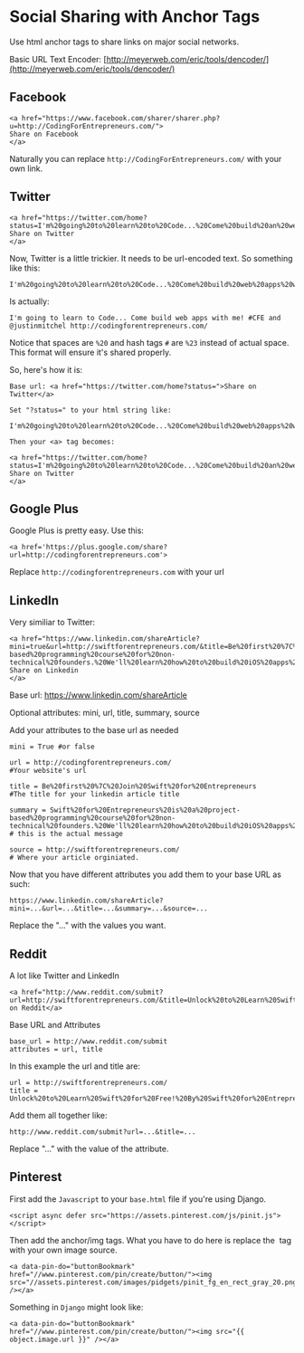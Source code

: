 Social Sharing with Anchor Tags
======

Use html anchor tags to share links on major social networks.

Basic URL Text Encoder: [http://meyerweb.com/eric/tools/dencoder/](http://meyerweb.com/eric/tools/dencoder/)


## Facebook

```
<a href="https://www.facebook.com/sharer/sharer.php?u=http://CodingForEntrepreneurs.com/">
Share on Facebook
</a>
```
Naturally you can replace `http://CodingForEntrepreneurs.com/` with your own link.


## Twitter

```
<a href="https://twitter.com/home?status=I'm%20going%20to%20learn%20to%20Code...%20Come%20build%20an%20web%20apsp%20with%20me!%20%23CFE%20and%20@justinmitchel%20http://codingforentrepreneurs.com/">
Share on Twitter
</a>
```
Now, Twitter is a little trickier. It needs to be url-encoded text. So something like this:

```
I'm%20going%20to%20learn%20to%20Code...%20Come%20build%20web%20apps%20with%20me!%20%23CFE%20and%20@justinmitchel%20http://codingforentrepreneurs.com/

```
Is actually:
```
I'm going to learn to Code... Come build web apps with me! #CFE and @justinmitchel http://codingforentrepreneurs.com/
```
Notice that spaces are `%20` and hash tags `#` are `%23` instead of actual space. This format will ensure it's shared properly. 

So, here's how it is:

``` 
Base url: <a href="https://twitter.com/home?status=">Share on Twitter</a>

Set "?status=" to your html string like: 

I'm%20going%20to%20learn%20to%20Code...%20Come%20build%20web%20apps%20with%20me!%20%23CFE%20and%20@justinmitchel%20http://codingforentrepreneurs.com/

Then your <a> tag becomes:

<a href="https://twitter.com/home?status=I'm%20going%20to%20learn%20to%20Code...%20Come%20build%20an%20web%20apsp%20with%20me!%20%23CFE%20and%20@justinmitchel%20http://codingforentrepreneurs.com/">
Share on Twitter
</a>

```

## Google Plus

Google Plus is pretty easy. Use this:
```
<a href='https://plus.google.com/share?url=http://codingforentrepreneurs.com'>
```
Replace `http://codingforentrepreneurs.com` with your url



## LinkedIn

Very similiar to Twitter:
```
<a href="https://www.linkedin.com/shareArticle?mini=true&url=http://swiftforentrepreneurs.com/&title=Be%20first%20%7C%20Join%20Swift%20for%20Entrepreneurs&summary=Swift%20for%20Entrepreneurs%20is%20a%20project-based%20programming%20course%20for%20non-technical%20founders.%20We'll%20learn%20how%20to%20build%20iOS%20apps%20from%20scratch%20using%20Apple's%20new%20programming%20language:%20Swift.%20Be%20first%20and%20learn%20with%20me!&source=http://swiftforentrepreneurs.com/">
Share on Linkedin
</a>
```
Base url:  https://www.linkedin.com/shareArticle

Optional attributes: mini, url, title, summary, source


Add your attributes to the base url as needed
```
mini = True #or false

url = http://codingforentrepreneurs.com/ 
#Your website's url

title = Be%20first%20%7C%20Join%20Swift%20for%20Entrepreneurs 
#The title for your linkedin article title

summary = Swift%20for%20Entrepreneurs%20is%20a%20project-based%20programming%20course%20for%20non-technical%20founders.%20We'll%20learn%20how%20to%20build%20iOS%20apps%20from%20scratch%20using%20Apple's%20new%20programming%20language:%20Swift.%20Be%20first%20and%20learn%20with%20me! 
# this is the actual message

source = http://swiftforentrepreneurs.com/
# Where your article orginiated.

```

Now that you have different attributes you add them to your base URL as such:

```
https://www.linkedin.com/shareArticle?mini=...&url=...&title=...&summary=...&source=...

```
Replace the "..." with the values you want.


## Reddit

A lot like Twitter and LinkedIn

```
<a href="http://www.reddit.com/submit?url=http://swiftforentrepreneurs.com/&title=Unlock%20to%20Learn%20Swift%20for%20Free!%20By%20Swift%20for%20Entrepreneurs.%20Made%20for%20Non%20Techincals.">Share on Reddit</a>
```

Base URL and Attributes
```
base_url = http://www.reddit.com/submit
attributes = url, title
```
In this example the url and title are:
```
url = http://swiftforentrepreneurs.com/
title = Unlock%20to%20Learn%20Swift%20for%20Free!%20By%20Swift%20for%20Entrepreneurs.%20Made%20for%20Non%20Techincals.
```

Add them all together like:

```
http://www.reddit.com/submit?url=...&title=...
```
Replace "..." with the value of the attribute.



## Pinterest
First add the `Javascript` to your `base.html` file if you're using Django. 

```
<script async defer src="https://assets.pinterest.com/js/pinit.js"></script>
```

Then add the anchor/img tags. What you have to do here is replace the <img> tag with your own image source. 

```
<a data-pin-do="buttonBookmark" href="//www.pinterest.com/pin/create/button/"><img src="//assets.pinterest.com/images/pidgets/pinit_fg_en_rect_gray_20.png" /></a>
```
Something in `Django` might look like:

```
<a data-pin-do="buttonBookmark" href="//www.pinterest.com/pin/create/button/"><img src="{{ object.image.url }}" /></a>

```





